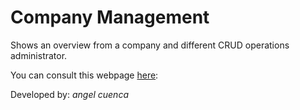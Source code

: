 # Company Management
Shows an overview from a company and different CRUD operations administrator.

You can consult this webpage [here](https://compuser-cocula.appspot.com):


Developed by: *angel cuenca*

